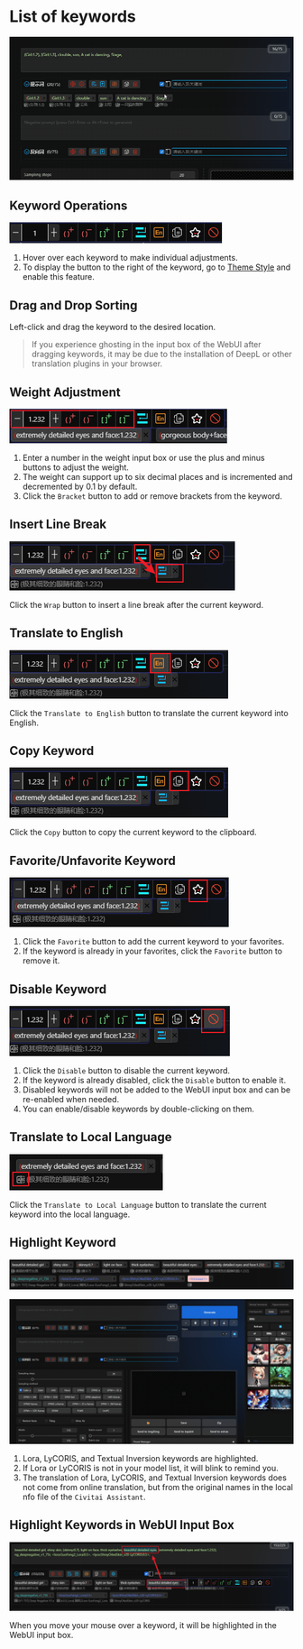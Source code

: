 # List of keywords

![](./assets/images/demo.quick_adjust.gif)

## Keyword Operations

![](./assets/images/ListOfKeywords/btns.png)

1. Hover over each keyword to make individual adjustments.
2. To display the button to the right of the keyword, go to [Theme Style](/ThemeStyle.md#theme-style) and enable this feature.

## Drag and Drop Sorting

Left-click and drag the keyword to the desired location.

> If you experience ghosting in the input box of the WebUI after dragging keywords, it may be due to the installation of DeepL or other translation plugins in your browser.

## Weight Adjustment

![](./assets/images/ListOfKeywords/weight.png)

1. Enter a number in the weight input box or use the plus and minus buttons to adjust the weight.
2. The weight can support up to six decimal places and is incremented and decremented by 0.1 by default.
3. Click the `Bracket` button to add or remove brackets from the keyword.

## Insert Line Break

![](./assets/images/ListOfKeywords/wrap.png)

Click the `Wrap` button to insert a line break after the current keyword.

## Translate to English

![](./assets/images/ListOfKeywords/english.png)

Click the `Translate to English` button to translate the current keyword into English.

## Copy Keyword

![](./assets/images/ListOfKeywords/copy.png)

Click the `Copy` button to copy the current keyword to the clipboard.

## Favorite/Unfavorite Keyword

![](./assets/images/ListOfKeywords/favorite.png)

1. Click the `Favorite` button to add the current keyword to your favorites.
2. If the keyword is already in your favorites, click the `Favorite` button to remove it.

## Disable Keyword

![](./assets/images/ListOfKeywords/disable.png)

1. Click the `Disable` button to disable the current keyword.
2. If the keyword is already disabled, click the `Disable` button to enable it.
3. Disabled keywords will not be added to the WebUI input box and can be re-enabled when needed.
4. You can enable/disable keywords by double-clicking on them.

## Translate to Local Language

![](./assets/images/ListOfKeywords/local_language.png)

Click the `Translate to Local Language` button to translate the current keyword into the local language.

## Highlight Keyword

![](./assets/images/ListOfKeywords/highlight.png)

![](./assets/images/demo.keyword_detection.gif)

1. Lora, LyCORIS, and Textual Inversion keywords are highlighted.
2. If Lora or LyCORIS is not in your model list, it will blink to remind you.
3. The translation of Lora, LyCORIS, and Textual Inversion keywords does not come from online translation, but from the original names in the local nfo file of the `Civitai Assistant`.

## Highlight Keywords in WebUI Input Box

![](./assets/images/ListOfKeywords/highlight_input.png)

When you move your mouse over a keyword, it will be highlighted in the WebUI input box.